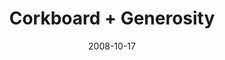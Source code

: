 ---
layout: media
category: media
title: "Corkboard + Generosity"
date: 2008-10-17
description: "See how a Consumed group used the Corkboard to connect with people in need."
tag: 
 - corkboard
 - generosity
 - consumed
yt-embed-url: "//www.youtube.com/embed/ZX5KNb4hREw"
video: "http://s3.amazonaws.com/crossroads-media/other-media/video/corkboard-vid.mp4"
video-poster: "http://s3.amazonaws.com/crossroads-media/images/corkboardvid-still.jpg"
---